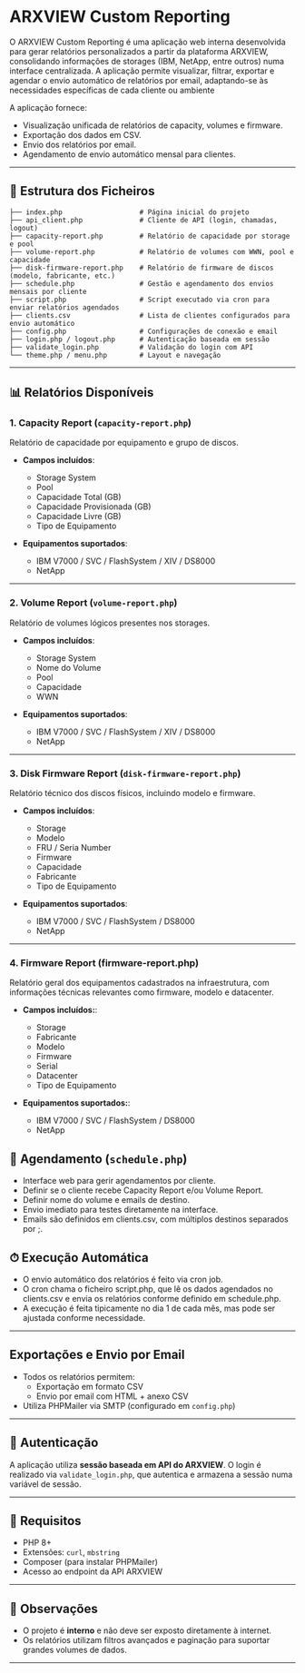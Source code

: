 # ARXVIEW Custom Reporting

O ARXVIEW Custom Reporting é uma aplicação web interna desenvolvida para gerar relatórios personalizados a partir da plataforma ARXVIEW, consolidando informações de storages (IBM, NetApp, entre outros) numa interface centralizada. A aplicação permite visualizar, filtrar, exportar e agendar o envio automático de relatórios por email, adaptando-se às necessidades específicas de cada cliente ou ambiente

A aplicação fornece:

- Visualização unificada de relatórios de capacity, volumes e firmware.
- Exportação dos dados em CSV.
- Envio dos relatórios por email.
- Agendamento de envio automático mensal para clientes.

---

## 📁 Estrutura dos Ficheiros

```
├── index.php                   # Página inicial do projeto
├── api_client.php              # Cliente de API (login, chamadas, logout)
├── capacity-report.php         # Relatório de capacidade por storage e pool
├── volume-report.php           # Relatório de volumes com WWN, pool e capacidade
├── disk-firmware-report.php    # Relatório de firmware de discos (modelo, fabricante, etc.)
├── schedule.php                # Gestão e agendamento dos envios mensais por cliente
├── script.php                  # Script executado via cron para enviar relatórios agendados
├── clients.csv                 # Lista de clientes configurados para envio automático
├── config.php                  # Configurações de conexão e email
├── login.php / logout.php      # Autenticação baseada em sessão
├── validate_login.php          # Validação do login com API
└── theme.php / menu.php        # Layout e navegação
```

---

## 📊 Relatórios Disponíveis

### 1. Capacity Report (`capacity-report.php`)
Relatório de capacidade por equipamento e grupo de discos.

- **Campos incluídos**:
  - Storage System
  - Pool
  - Capacidade Total (GB)
  - Capacidade Provisionada (GB)
  - Capacidade Livre (GB)
  - Tipo de Equipamento

- **Equipamentos suportados**:
  - IBM V7000 / SVC / FlashSystem / XIV / DS8000
  - NetApp

---

### 2. Volume Report (`volume-report.php`)
Relatório de volumes lógicos presentes nos storages.

- **Campos incluídos**:
  - Storage System
  - Nome do Volume
  - Pool
  - Capacidade
  - WWN

- **Equipamentos suportados**:
  - IBM V7000 / SVC / FlashSystem / XIV / DS8000
  - NetApp

---

### 3. Disk Firmware Report (`disk-firmware-report.php`)
Relatório técnico dos discos físicos, incluindo modelo e firmware.

- **Campos incluídos**:
  - Storage
  - Modelo
  - FRU / Seria Number
  - Firmware
  - Capacidade
  - Fabricante
  - Tipo de Equipamento

- **Equipamentos suportados**:
  - IBM V7000 / SVC / FlashSystem / DS8000
  - NetApp

---

### 4. Firmware Report (firmware-report.php)
Relatório geral dos equipamentos cadastrados na infraestrutura, com informações técnicas relevantes como firmware, modelo e datacenter.

- **Campos incluídos:**:
  - Storage
  - Fabricante
  - Modelo
  - Firmware
  - Serial
  - Datacenter
  - Tipo de Equipamento

- **Equipamentos suportados:**:

  - IBM V7000 / SVC / FlashSystem / DS8000
  - NetApp

## 📧 Agendamento (`schedule.php`)

- Interface web para gerir agendamentos por cliente.
- Definir se o cliente recebe Capacity Report e/ou Volume Report.
- Definir nome do volume e emails de destino.
- Envio imediato para testes diretamente na interface.
- Emails são definidos em clients.csv, com múltiplos destinos separados por ;.

## ⏱ Execução Automática

- O envio automático dos relatórios é feito via cron job.
- O cron chama o ficheiro script.php, que lê os dados agendados no clients.csv e envia os relatórios conforme definido em schedule.php.
- A execução é feita tipicamente no dia 1 de cada mês, mas pode ser ajustada conforme necessidade.

---

## Exportações e Envio por Email

- Todos os relatórios permitem:
  - Exportação em formato CSV
  - Envio por email com HTML + anexo CSV
- Utiliza PHPMailer via SMTP (configurado em `config.php`)

---

## 🔐 Autenticação

A aplicação utiliza **sessão baseada em API do ARXVIEW**. O login é realizado via `validate_login.php`, que autentica e armazena a sessão numa variável de sessão.

---

## 🚀 Requisitos

- PHP 8+
- Extensões: `curl`, `mbstring`
- Composer (para instalar PHPMailer)
- Acesso ao endpoint da API ARXVIEW

---
## 📌 Observações

- O projeto é **interno** e não deve ser exposto diretamente à internet.
- Os relatórios utilizam filtros avançados e paginação para suportar grandes volumes de dados.

---
